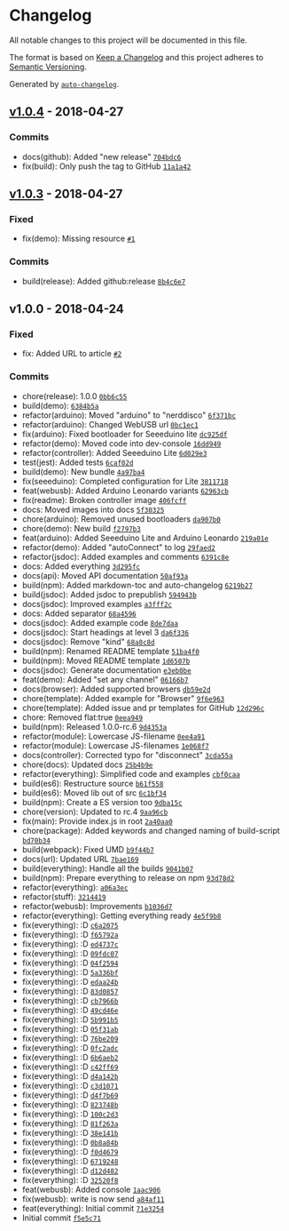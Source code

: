 # Changelog
All notable changes to this project will be documented in this file.

The format is based on [Keep a Changelog](http://keepachangelog.com/en/1.0.0/)
and this project adheres to [Semantic Versioning](http://semver.org/spec/v2.0.0.html).

Generated by [`auto-changelog`](https://github.com/CookPete/auto-changelog).

## [v1.0.4](https://github.com/NERDDISCO/webusb-dmx512-controller/compare/v1.0.3...v1.0.4) - 2018-04-27
### Commits
- docs(github): Added &quot;new release&quot; [`704bdc6`](https://github.com/NERDDISCO/webusb-dmx512-controller/commit/704bdc68a6e6a28cfbfc9f1b57960da1878a55c4)
- fix(build): Only push the tag to GitHub [`11a1a42`](https://github.com/NERDDISCO/webusb-dmx512-controller/commit/11a1a42c8bd662a79aa3d5509b38373607358584)

## [v1.0.3](https://github.com/NERDDISCO/webusb-dmx512-controller/compare/v1.0.0...v1.0.3) - 2018-04-27
### Fixed
- fix(demo): Missing resource [`#1`](https://github.com/NERDDISCO/webusb-dmx512-controller/issues/1)

### Commits
- build(release): Added github:release [`8b4c6e7`](https://github.com/NERDDISCO/webusb-dmx512-controller/commit/8b4c6e7bb90dd15bf09f0dba15224cec3d91ad00)

## v1.0.0 - 2018-04-24
### Fixed
- fix: Added URL to article [`#2`](https://github.com/NERDDISCO/webusb-dmx512-controller/issues/2)

### Commits
- chore(release): 1.0.0 [`0bb6c55`](https://github.com/NERDDISCO/webusb-dmx512-controller/commit/0bb6c55164167a1a052e2d78b2fa252f1e3985b5)
- build(demo): [`6384b5a`](https://github.com/NERDDISCO/webusb-dmx512-controller/commit/6384b5aa7e1c302b371206f28f41244ac622aa52)
- refactor(arduino): Moved &quot;arduino&quot; to &quot;nerddisco&quot; [`6f371bc`](https://github.com/NERDDISCO/webusb-dmx512-controller/commit/6f371bc02922ce945529fbbac519f92a9951bd73)
- refactor(arduino): Changed WebUSB url [`0bc1ec1`](https://github.com/NERDDISCO/webusb-dmx512-controller/commit/0bc1ec139e268226ac5f13c3d24556132931fe6d)
- fix(arduino): Fixed bootloader for Seeeduino lite [`dc925df`](https://github.com/NERDDISCO/webusb-dmx512-controller/commit/dc925df7633c7f9fed34b920733fe9ece6c06492)
- refactor(demo): Moved code into dev-console [`16dd949`](https://github.com/NERDDISCO/webusb-dmx512-controller/commit/16dd94930324b99cddc75b2ced615da9845c751a)
- refactor(controller): Added Seeeduino Lite [`6d029e3`](https://github.com/NERDDISCO/webusb-dmx512-controller/commit/6d029e3071f45cf8f8e29b123eb1b797eca7ffdd)
- test(jest): Added tests [`6caf02d`](https://github.com/NERDDISCO/webusb-dmx512-controller/commit/6caf02d921e1f7a3e218a79d09dded3baf2144a8)
- build(demo): New bundle [`4a97ba4`](https://github.com/NERDDISCO/webusb-dmx512-controller/commit/4a97ba43d304d978f42f7e4ee15d7f362d1e7fbe)
- fix(seeeduino): Completed configuration for Lite [`3811718`](https://github.com/NERDDISCO/webusb-dmx512-controller/commit/38117186f4000fc098328121362e35f5f8e9bb0b)
- feat(webusb): Added Arduino Leonardo variants [`62963cb`](https://github.com/NERDDISCO/webusb-dmx512-controller/commit/62963cb32785cfb9cd7aaebc7ff79d63c7249624)
- fix(readme): Broken controller image [`406fcff`](https://github.com/NERDDISCO/webusb-dmx512-controller/commit/406fcff8ccb02a4a904aa410c7646e1e3a95903a)
- docs: Moved images into docs [`5f30325`](https://github.com/NERDDISCO/webusb-dmx512-controller/commit/5f30325ac50e8ed849605066b642b509e0b0116e)
- chore(arduino): Removed unused bootloaders [`da907b0`](https://github.com/NERDDISCO/webusb-dmx512-controller/commit/da907b0ecd20a6f667d8806b0d9ed33cbffe39c1)
- chore(demo): New build [`f2797b3`](https://github.com/NERDDISCO/webusb-dmx512-controller/commit/f2797b3de1e51b4afeabbf2bbab258652935ac59)
- feat(arduino): Added Seeeduino Lite and Arduino Leonardo [`219a01e`](https://github.com/NERDDISCO/webusb-dmx512-controller/commit/219a01e5e6fe63fdad96504bffd07d6a77286ea5)
- refactor(demo): Added &quot;autoConnect&quot; to log [`29faed2`](https://github.com/NERDDISCO/webusb-dmx512-controller/commit/29faed221024f5874fdcea6396832d30c0ce349e)
- refactor(jsdoc): Added examples and comments [`6391c8e`](https://github.com/NERDDISCO/webusb-dmx512-controller/commit/6391c8e7532911c535e3740ba9af2385d5375a3d)
- docs: Added everything [`3d295fc`](https://github.com/NERDDISCO/webusb-dmx512-controller/commit/3d295fc8398508ea5afaee4b6b7c64469a5cd9b1)
- docs(api): Moved API documentation [`50af93a`](https://github.com/NERDDISCO/webusb-dmx512-controller/commit/50af93a8534f5fbe38ebc0757c010f6dfc560103)
- build(npm): Added markdown-toc and auto-changelog [`6219b27`](https://github.com/NERDDISCO/webusb-dmx512-controller/commit/6219b27dd27dee29d4595a0d3204bf0cfcc276ca)
- build(jsdoc): Added jsdoc to prepublish [`594943b`](https://github.com/NERDDISCO/webusb-dmx512-controller/commit/594943b8decd3ec062500695c018d3ab77b09e59)
- docs(jsdoc): Improved examples [`a3fff2c`](https://github.com/NERDDISCO/webusb-dmx512-controller/commit/a3fff2c764542741941cdb0f35517f18a5035e21)
- docs: Added separator [`68a4596`](https://github.com/NERDDISCO/webusb-dmx512-controller/commit/68a45966df5c68f1ea02a0dbb29a21d04df9bbf1)
- docs(jsdoc): Added example code [`8de7daa`](https://github.com/NERDDISCO/webusb-dmx512-controller/commit/8de7daa036904397dbbf4e851b0161ec96048939)
- docs(jsdoc): Start headings at level 3 [`da6f336`](https://github.com/NERDDISCO/webusb-dmx512-controller/commit/da6f33634c0f45e09d2b15b96ce7de49e6616007)
- docs(jsdoc): Remove &quot;kind&quot; [`68a8c8d`](https://github.com/NERDDISCO/webusb-dmx512-controller/commit/68a8c8d2558b30e5cd352c01e56678583f183533)
- build(npm): Renamed README template [`51ba4f0`](https://github.com/NERDDISCO/webusb-dmx512-controller/commit/51ba4f07878c038c2e29d7f73bec95690983bbc1)
- build(npm): Moved README template [`1d6507b`](https://github.com/NERDDISCO/webusb-dmx512-controller/commit/1d6507b7bf7e6505852ffc2063ed85b4dbdc05ad)
- docs(jsdoc): Generate documentation [`e3eb0be`](https://github.com/NERDDISCO/webusb-dmx512-controller/commit/e3eb0bea7e5b5750dfd33ce2efe30dc54837af77)
- feat(demo): Added &quot;set any channel&quot; [`06166b7`](https://github.com/NERDDISCO/webusb-dmx512-controller/commit/06166b7eb3ddd34a85eeee20f951988c2ac3550c)
- docs(browser): Added supported browsers [`db59e2d`](https://github.com/NERDDISCO/webusb-dmx512-controller/commit/db59e2d0fc63c2ea44cc559daf570a776e14c0de)
- chore(template): Added example for &quot;Browser&quot; [`9f6e963`](https://github.com/NERDDISCO/webusb-dmx512-controller/commit/9f6e963d52040b9a87672635a756b51c7a8ca6c8)
- chore(template): Added issue and pr templates for GitHub [`12d296c`](https://github.com/NERDDISCO/webusb-dmx512-controller/commit/12d296c05b89d6dc1c4d56a769dd159f31f8350c)
- chore: Removed flat:true [`0eea949`](https://github.com/NERDDISCO/webusb-dmx512-controller/commit/0eea9496e0f0d31826a480c5be0bed3c81140486)
- build(npm): Released 1.0.0-rc.6 [`9d4353a`](https://github.com/NERDDISCO/webusb-dmx512-controller/commit/9d4353a12de2cfe03f6473365d8630f0ff2ed43a)
- refactor(module): Lowercase JS-filename [`0ee4a91`](https://github.com/NERDDISCO/webusb-dmx512-controller/commit/0ee4a91b674cbb7b040468cd7fa1ef82ecddfe30)
- refactor(module): Lowercase JS-filenames [`1e068f7`](https://github.com/NERDDISCO/webusb-dmx512-controller/commit/1e068f7d57962bfb380cf59413fb86dad29953a3)
- docs(controller): Corrected typo for &quot;disconnect&quot; [`3cda55a`](https://github.com/NERDDISCO/webusb-dmx512-controller/commit/3cda55a6439fc320a37865a97a6cac4a3af0ce74)
- chore(docs): Updated docs [`25b4b9e`](https://github.com/NERDDISCO/webusb-dmx512-controller/commit/25b4b9e548eb0eea22ffbb930f9861a1d31fdadf)
- refactor(everything): Simplified code and examples [`cbf0caa`](https://github.com/NERDDISCO/webusb-dmx512-controller/commit/cbf0caaf0c563a4222fceb0b793663a4463baae1)
- build(es6): Restructure source [`b61f558`](https://github.com/NERDDISCO/webusb-dmx512-controller/commit/b61f55846c6d8146ec41e2d6d345cb7b90a853f4)
- build(es6): Moved lib out of src [`6c1bf34`](https://github.com/NERDDISCO/webusb-dmx512-controller/commit/6c1bf3418de9d9e3155feebc23a371c53a9427e3)
- build(npm): Create a ES version too [`9dba15c`](https://github.com/NERDDISCO/webusb-dmx512-controller/commit/9dba15cda8a2e5fe1a2f4e90a0c6cc1c866af755)
- chore(version): Updated to rc.4 [`9aa96cb`](https://github.com/NERDDISCO/webusb-dmx512-controller/commit/9aa96cbf714f7bd8fc5bcc111530e9da6b131a67)
- fix(main): Provide index.js in root [`2a40aa0`](https://github.com/NERDDISCO/webusb-dmx512-controller/commit/2a40aa0d5eeae86179a1feb912b25c561b43a84b)
- chore(package): Added keywords and changed naming of build-script [`bd70b34`](https://github.com/NERDDISCO/webusb-dmx512-controller/commit/bd70b34f86a420b88a7a81353d3a1987851cf737)
- build(webpack): Fixed UMD [`b9f44b7`](https://github.com/NERDDISCO/webusb-dmx512-controller/commit/b9f44b73f0529ae247faa446660f47ea29a7bfb3)
- docs(url): Updated URL [`7bae169`](https://github.com/NERDDISCO/webusb-dmx512-controller/commit/7bae169be7971217c166b8f92bd06835760d902a)
- build(everything): Handle all the builds [`9041b07`](https://github.com/NERDDISCO/webusb-dmx512-controller/commit/9041b07749d2252365dff30d8c3043d10d25c173)
- build(npm): Prepare everything to release on npm [`93d78d2`](https://github.com/NERDDISCO/webusb-dmx512-controller/commit/93d78d2a025864752d6758d0092c1aaf3bd2cccc)
- refactor(everything): [`a06a3ec`](https://github.com/NERDDISCO/webusb-dmx512-controller/commit/a06a3ec739a315379b8ab0954bfc0b8c84b5c32d)
- refactor(stuff): [`3214419`](https://github.com/NERDDISCO/webusb-dmx512-controller/commit/321441943193603491539e7d46ec157f4307b4e4)
- refactor(webusb): Improvements [`b1036d7`](https://github.com/NERDDISCO/webusb-dmx512-controller/commit/b1036d7b6d731328a4a14c758ad2e94815f7d931)
- refactor(everything): Getting everything ready [`4e5f9b8`](https://github.com/NERDDISCO/webusb-dmx512-controller/commit/4e5f9b8d6197aebef83e84a82371531beab52fc0)
- fix(everything):  :D [`c6a2075`](https://github.com/NERDDISCO/webusb-dmx512-controller/commit/c6a2075911bb07aa5e4d49c65c9b08b8d8290d2b)
- fix(everything):  :D [`f65792a`](https://github.com/NERDDISCO/webusb-dmx512-controller/commit/f65792a7f15590abc8aa51c52380514d3e56423a)
- fix(everything):  :D [`ed4737c`](https://github.com/NERDDISCO/webusb-dmx512-controller/commit/ed4737cf8ad5da5b112d953ed6e1235b5cedfa6b)
- fix(everything):  :D [`09fdc07`](https://github.com/NERDDISCO/webusb-dmx512-controller/commit/09fdc07094f5e0c790011e82fe1c20ea1f09992a)
- fix(everything):  :D [`04f2594`](https://github.com/NERDDISCO/webusb-dmx512-controller/commit/04f2594e2fa04bae1d1393ad118f8cf117444ffd)
- fix(everything):  :D [`5a336bf`](https://github.com/NERDDISCO/webusb-dmx512-controller/commit/5a336bf8ac2149642e06e638eb732a6fa03fe0fb)
- fix(everything):  :D [`edaa24b`](https://github.com/NERDDISCO/webusb-dmx512-controller/commit/edaa24b96153ac575e84e366623d75f4e23f2198)
- fix(everything):  :D [`83d0857`](https://github.com/NERDDISCO/webusb-dmx512-controller/commit/83d0857d17b393d58a9efbe4f2b0cdb93bd158c9)
- fix(everything):  :D [`cb7966b`](https://github.com/NERDDISCO/webusb-dmx512-controller/commit/cb7966bde64acb24b1bb32ce7114624a46a23900)
- fix(everything):  :D [`49cd46e`](https://github.com/NERDDISCO/webusb-dmx512-controller/commit/49cd46e851f6a321b15a44e4485b994fa097eeb2)
- fix(everything):  :D [`5b991b5`](https://github.com/NERDDISCO/webusb-dmx512-controller/commit/5b991b5287aed4d5ba333e8f5a3c3b649d96a116)
- fix(everything):  :D [`05f31ab`](https://github.com/NERDDISCO/webusb-dmx512-controller/commit/05f31abc5316b3c9730a5bbc13b08e9bc76d11f3)
- fix(everything):  :D [`76be209`](https://github.com/NERDDISCO/webusb-dmx512-controller/commit/76be209da7325d68d0c669f4bba9e872b8af68c9)
- fix(everything):  :D [`0fc2adc`](https://github.com/NERDDISCO/webusb-dmx512-controller/commit/0fc2adcc60a198a132e9202f1992da7e71390333)
- fix(everything):  :D [`6b6aeb2`](https://github.com/NERDDISCO/webusb-dmx512-controller/commit/6b6aeb2ae3a9acb75ff42beb16d824a87392782b)
- fix(everything):  :D [`c42ff69`](https://github.com/NERDDISCO/webusb-dmx512-controller/commit/c42ff69aeaa04fbf55e98c30eeca11f7dc10bf3e)
- fix(everything):  :D [`d4a142b`](https://github.com/NERDDISCO/webusb-dmx512-controller/commit/d4a142b7e31999a0d77ff77e77340f54afaade97)
- fix(everything):  :D [`c3d1071`](https://github.com/NERDDISCO/webusb-dmx512-controller/commit/c3d1071f2a1e1cdf4f6ab99109299bc76b89566b)
- fix(everything):  :D [`d4f7b69`](https://github.com/NERDDISCO/webusb-dmx512-controller/commit/d4f7b69317d9882640513f7448ae264f372f3c0c)
- fix(everything):  :D [`823748b`](https://github.com/NERDDISCO/webusb-dmx512-controller/commit/823748b22cdc2951e01d9cedebe22ca1eac22570)
- fix(everything):  :D [`100c2d3`](https://github.com/NERDDISCO/webusb-dmx512-controller/commit/100c2d305fad15afccf532f01d2587a4c701748b)
- fix(everything):  :D [`81f263a`](https://github.com/NERDDISCO/webusb-dmx512-controller/commit/81f263a72f12fc32cbee13bf643a456078d8afa2)
- fix(everything):  :D [`38e141b`](https://github.com/NERDDISCO/webusb-dmx512-controller/commit/38e141bb9ce3708df50e96f71ce9d842fe9766f0)
- fix(everything):  :D [`0b8a84b`](https://github.com/NERDDISCO/webusb-dmx512-controller/commit/0b8a84be8d2dd017794908cec90f7725142b3006)
- fix(everything):  :D [`f0d4679`](https://github.com/NERDDISCO/webusb-dmx512-controller/commit/f0d4679d1497b22950c2c20eade466f3c64830dc)
- fix(everything):  :D [`6719248`](https://github.com/NERDDISCO/webusb-dmx512-controller/commit/6719248eff601ec84d4affd58da9be357fe5b90a)
- fix(everything):  :D [`d12d482`](https://github.com/NERDDISCO/webusb-dmx512-controller/commit/d12d482d9ca920c8e7e8e25184eac2eceb891724)
- fix(everything):  :D [`32520f8`](https://github.com/NERDDISCO/webusb-dmx512-controller/commit/32520f85fb07f95476234f9b4e564cc02da4d810)
- feat(webusb): Added console [`1aac906`](https://github.com/NERDDISCO/webusb-dmx512-controller/commit/1aac9066d3c946ae693d940157cb15d936d9157b)
- fix(webusb): write is now send [`a84af11`](https://github.com/NERDDISCO/webusb-dmx512-controller/commit/a84af111f866919845686d8ffe2562453ee84c5b)
- feat(everything): Initial commit [`71e3254`](https://github.com/NERDDISCO/webusb-dmx512-controller/commit/71e3254a904f90235dd91fe9a1f706136566c685)
- Initial commit [`f5e5c71`](https://github.com/NERDDISCO/webusb-dmx512-controller/commit/f5e5c71d005accfd160dff8dd2583c6e57f186e1)

